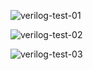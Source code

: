 
![verilog-test-01](https://i.imgur.com/bxQ45TK.png)

![verilog-test-02](https://i.imgur.com/eDmn3Jv.jpg)

![verilog-test-03](https://i.imgur.com/6ar59b3.jpg)

<!--
![](assets/test-ii-7779028c.png)

![](assets/test-ii-6ee0dab0.png)

![](assets/test-ii-42399f07.png)
-->
